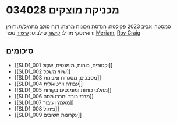 # 034028 מכניקת מוצקים

סמסטר: אביב 2023
פקולטה: הנדסת מכונות
מרצה: דנה סולב
מתרגל/ת: דורין רואינסקי
מודל: [קישור](https://moodle2223.technion.ac.il/course/view.php?id=2397)
סילבוס: [קישור](https://moodle2223.technion.ac.il/pluginfile.php/390415/mod_resource/content/1/%D7%A1%D7%99%D7%9C%D7%91%D7%95%D7%A1%20%D7%90%D7%91%D7%99%D7%91%20%D7%AA%D7%A9%D7%A4%D7%92.pdf)
ספר: [Meriam](https://libgen.rs/search.php?req=J.+L.+Meriam&open=0&res=25&view=simple&phrase=1&column=author), [Roy Craig](https://libgen.rs/search.php?req=Mechanics+of+materials+Craig&open=0&res=25&view=simple&phrase=1&column=def)

## סיכומים
- [[SLD1_001 וקטורים, כוחות, מומנטים, שקול]]
- [[SLD1_002 שיווי משקל]]
- [[SLD1_003 מסבכים, מסגרות ומכונות]]
- [[SLD1_004 עבודה וירטואלית]]
- [[SLD1_005 מהלכי כוחות ומומנטים בקורות]]
- [[SLD1_006 מרכז כובד ומרכז מסה]]
- [[SLD1_007 מאמץ ועיבור]]
- [[SLD1_008 פיתול]]
- [[SLD1_009 עקרונות חשובים]]